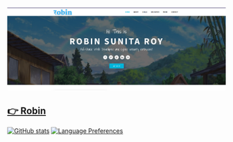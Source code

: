 ![alt text](https://raw.githubusercontent.com/robin113x/robin/main/My.png)


  ## <a href="https://robinroy.cf/" target="_blank">👉 Robin</a>


<!--
**robinr0y/robinr0y** is a ✨ _special_ ✨ repository because its `README.md` (this file) appears on your GitHub profile.

Here are some ideas to get you started:

- 🔭 I’m currently working on ...
- 🌱 I’m currently learning ...
- 👯 I’m looking to collaborate on ...
- 🤔 I’m looking for help with ...
- 💬 Ask me about ...
- 📫 How to reach me: ...
- 😄 Pronouns: ...
- ⚡ Fun fact: ...
-->
[![ GitHub stats](https://github-readme-stats.vercel.app/api?username=robin113x&show_icons=true&theme=gruvbox)](https://github.com/robin113x/github-readme-stats)
[![Language Preferences](https://github-readme-stats.vercel.app/api/top-langs/?username=robin113x&layout=compact&theme=gruvbox)](https://github.com/robin113x/github-readme-stats) 
